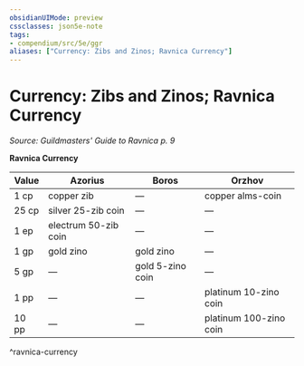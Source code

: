 ```yaml
---
obsidianUIMode: preview
cssclasses: json5e-note
tags:
- compendium/src/5e/ggr
aliases: ["Currency: Zibs and Zinos; Ravnica Currency"]
---
```

# Currency: Zibs and Zinos; Ravnica Currency
*Source: Guildmasters' Guide to Ravnica p. 9* 

**Ravnica Currency**

| Value | Azorius | Boros | Orzhov |
|-------|---------|-------|--------|
| 1 cp | copper zib | — | copper alms-coin |
| 25 cp | silver 25-zib coin | — | — |
| 1 ep | electrum 50-zib coin | — | — |
| 1 gp | gold zino | gold zino | — |
| 5 gp | — | gold 5-zino coin | — |
| 1 pp | — | — | platinum 10-zino coin |
| 10 pp | — | — | platinum 100-zino coin |
^ravnica-currency